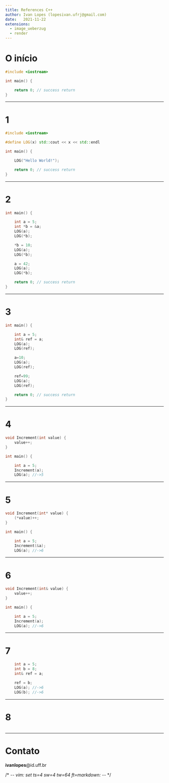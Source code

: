 ```yaml
---
title: References C++
author: Ivan Lopes (lopesivan.ufrj@gmail.com)
date:   2021-11-22
extensions:
  - image_ueberzug
  - render
---
```


# O início

```cpp
#include <iostream>

int main() {

    return 0; // success return
}
```

---

# 1

```cpp
#include <iostream>

#define LOG(x) std::cout << x << std::endl

int main() {

    LOG("Hello World!");

    return 0; // success return
}
```

---

# 2

```cpp
int main() {

    int a = 5;
    int *b = &a;
    LOG(a);
    LOG(*b);

    *b = 10;
    LOG(a);
    LOG(*b);

    a = 42;
    LOG(a);
    LOG(*b);

    return 0; // success return
}
```

---

# 3

```cpp
int main() {

    int a = 5;
    int& ref = a;
    LOG(a);
    LOG(ref);

    a=10;
    LOG(a);
    LOG(ref);

    ref=99;
    LOG(a);
    LOG(ref);

    return 0; // success return
}
```

---

# 4

```cpp
void Increment(int value) {
	value++;
}

int main() {

	int a = 5;
	Increment(a);
    LOG(a); //->5
```

---

# 5

```cpp
void Increment(int* value) {
	(*value)++;
}

int main() {

	int a = 5;
	Increment(&a);
    LOG(a); //->6
```

---

# 6

```cpp
void Increment(int& value) {
	value++;
}

int main() {

	int a = 5;
	Increment(a);
    LOG(a); //->6
```

---

# 7

```cpp
	int a = 5;
	int b = 8;
	int& ref = a;

	ref = b;
    LOG(a); //->6
    LOG(b); //->6
```

---

# 8

```cpp
```

---

# Contato

**ivanlopes**@id.uff.br

/* -*- vim: set ts=4 sw=4 tw=64 ft=markdown: -*- */
